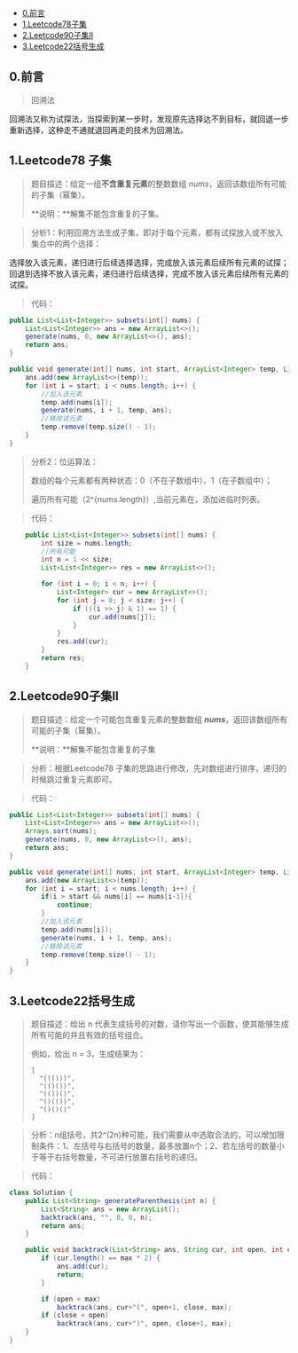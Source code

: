 * [0.前言](#1)
* [1.Leetcode78子集](#1)
* [2.Leetcode90子集II](#2)
* [3.Leetcode22括号生成](#3)


<h2 id="0">0.前言 </h2>

> 回溯法

回溯法又称为试探法，当探索到某一步时，发现原先选择达不到目标，就回退一步重新选择，这种走不通就退回再走的技术为回溯法。

<h2 id="1">1.Leetcode78 子集</h2>

> 题目描述：给定一组**不含重复元素**的整数数组 *nums*，返回该数组所有可能的子集（幂集）。
>
> **说明：**解集不能包含重复的子集。

>  分析1：利用回溯方法生成子集，即对于每个元素，都有试探放入或不放入集合中的两个选择：

选择放入该元素，递归进行后续选择选择，完成放入该元素后续所有元素的试探；回退到选择不放入该元素，递归进行后续选择，完成不放入该元素后续所有元素的试探。

> 代码：

```java
public List<List<Integer>> subsets(int[] nums) {
    List<List<Integer>> ans = new ArrayList<>();
    generate(nums, 0, new ArrayList<>(), ans);
    return ans;
}

public void generate(int[] nums, int start, ArrayList<Integer> temp, List<List<Integer>> ans) {
    ans.add(new ArrayList<>(temp));
    for (int i = start; i < nums.length; i++) {
        //加入该元素
        temp.add(nums[i]);
        generate(nums, i + 1, temp, ans);
        //移除该元素
        temp.remove(temp.size() - 1);
    }
}
```

> 分析2：位运算法：
>
> 数组的每个元素都有两种状态：0（不在子数组中）、1（在子数组中）；
>
> 遍历所有可能（2^{nums.length}）,当前元素在，添加进临时列表。

> 代码：

```java
	public List<List<Integer>> subsets(int[] nums) {
        int size = nums.length;
        //所有可能
        int n = 1 << size;
        List<List<Integer>> res = new ArrayList<>();

        for (int i = 0; i < n; i++) {
            List<Integer> cur = new ArrayList<>();
            for (int j = 0; j < size; j++) {
                if (((i >> j) & 1) == 1) {
                    cur.add(nums[j]);
                }
            }
            res.add(cur);
        }
        return res;
	}
```

<h2 id="2">2.Leetcode90子集II </h2>

> 题目描述：给定一个可能包含重复元素的整数数组 ***nums***，返回该数组所有可能的子集（幂集）。
>
> **说明：**解集不能包含重复的子集

> 分析：根据Leetcode78 子集的思路进行修改，先对数组进行排序，递归的时候跳过重复元素即可。

> 代码：

```java
public List<List<Integer>> subsets(int[] nums) {
    List<List<Integer>> ans = new ArrayList<>();
    Arrays.sort(nums);
    generate(nums, 0, new ArrayList<>(), ans);
    return ans;
}

public void generate(int[] nums, int start, ArrayList<Integer> temp, List<List<Integer>> ans) {
    ans.add(new ArrayList<>(temp));
    for (int i = start; i < nums.length; i++) {
        if(i > start && nums[i] == nums[i-1]){
            continue;
        }
        //加入该元素
        temp.add(nums[i]);
        generate(nums, i + 1, temp, ans);
        //移除该元素
        temp.remove(temp.size() - 1);
    }
}
```

<h2 id="3">3.Leetcode22括号生成</h2>

> 题目描述：给出 n 代表生成括号的对数，请你写出一个函数，使其能够生成所有可能的并且有效的括号组合。
>
> 例如，给出 n = 3，生成结果为：
>
> ```
> [
>   "((()))",
>   "(()())",
>   "(())()",
>   "()(())",
>   "()()()"
> ]
> ```

> 分析：n组括号，共2^(2n)种可能，我们需要从中选取合法的，可以增加限制条件：1、左括号与右括号的数量，最多放置n个；2、若左括号的数量小于等于右括号数量，不可进行放置右括号的递归。

> 代码：

```java
class Solution {
    public List<String> generateParenthesis(int n) {
        List<String> ans = new ArrayList();
        backtrack(ans, "", 0, 0, n);
        return ans;
    }

    public void backtrack(List<String> ans, String cur, int open, int close, int max){
        if (cur.length() == max * 2) {
            ans.add(cur);
            return;
        }

        if (open < max)
            backtrack(ans, cur+"(", open+1, close, max);
        if (close < open)
            backtrack(ans, cur+")", open, close+1, max);
    }
}
```

